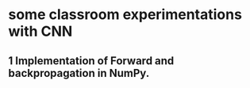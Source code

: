 # some classroom experimentations with CNN

## 1 Implementation of Forward and backpropagation in NumPy. 

